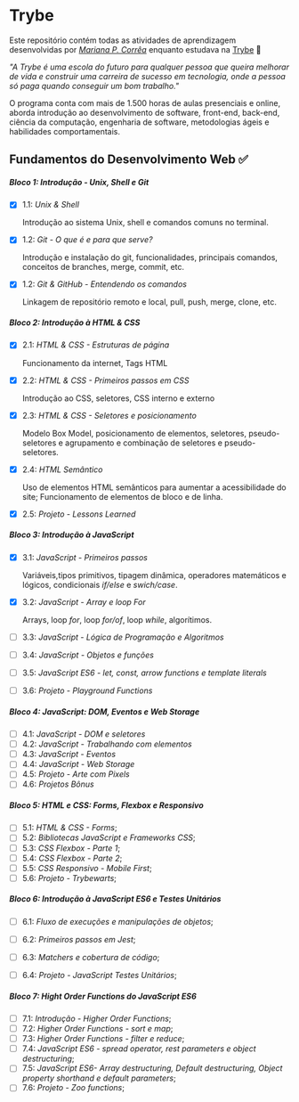 # Trybe

Este repositório contém todas as atividades de aprendizagem desenvolvidas por _[Mariana P. Corrêa](https://www.linkedin.com/in/marianapcorrea/)_ enquanto estudava na [Trybe](https://www.betrybe.com/) 🚀

_"A Trybe é uma escola do futuro para qualquer pessoa que queira melhorar de vida e construir uma carreira de sucesso em tecnologia, onde a pessoa só paga quando conseguir um bom trabalho."_

O programa conta com mais de 1.500 horas de aulas presenciais e online, aborda introdução ao desenvolvimento de software, front-end, back-end, ciência da computação, engenharia de software, metodologias ágeis e habilidades comportamentais.

## Fundamentos do Desenvolvimento Web ✅

##### Bloco 1: Introdução - Unix, Shell e Git

- [x] 1.1: _Unix & Shell_
  
    Introdução ao sistema Unix, shell e comandos comuns no terminal.
- [x] 1.2: _Git - O que é e para que serve?_
    
    Introdução e instalação do git, funcionalidades, principais comandos, conceitos de branches, merge, commit, etc.
- [x] 1.2: _Git & GitHub - Entendendo os comandos_

  Linkagem de repositório remoto e local, pull, push, merge, clone, etc.


##### Bloco 2: Introdução à HTML & CSS

- [x] 2.1: _HTML & CSS - Estruturas de página_
  
  Funcionamento da internet, Tags HTML
- [x] 2.2: _HTML & CSS - Primeiros passos em CSS_

    Introdução ao CSS, seletores, CSS interno e externo
- [x] 2.3: _HTML & CSS - Seletores e posicionamento_
  
    Modelo Box Model, posicionamento de elementos, seletores, pseudo-seletores e agrupamento e combinação de seletores e pseudo-seletores.
- [x] 2.4: _HTML Semântico_

    Uso de elementos HTML semânticos para aumentar a acessibilidade do site; Funcionamento de elementos de bloco e de linha.
- [x] 2.5: _Projeto - Lessons Learned_

##### Bloco 3: Introdução à JavaScript

- [x] 3.1: _JavaScript - Primeiros passos_
  
    Variáveis,tipos primitivos, tipagem dinâmica, operadores matemáticos e lógicos, condicionais *if/else* e *swich/case*. 
- [x] 3.2: _JavaScript - Array e loop For_
  
  Arrays, loop *for*, loop *for/of*, loop *while*, algorítimos.
- [ ] 3.3: _JavaScript - Lógica de Programação e Algoritmos_
- [ ] 3.4: _JavaScript - Objetos e funções_
- [ ] 3.5: _JavaScript ES6 - let, const, arrow functions e template literals_
- [ ] 3.6: _Projeto - Playground Functions_

##### Bloco 4: JavaScript: DOM, Eventos e Web Storage

- [ ] 4.1: _JavaScript - DOM e seletores_
- [ ] 4.2: _JavaScript - Trabalhando com elementos_
- [ ] 4.3: _JavaScript - Eventos_
- [ ] 4.4: _JavaScript - Web Storage_
- [ ] 4.5: _Projeto - Arte com Pixels_
- [ ] 4.6: _Projetos Bônus_

##### Bloco 5: HTML e CSS: Forms, Flexbox e Responsivo

- [ ] 5.1: _HTML & CSS - Forms_;
- [ ] 5.2: _Bibliotecas JavaScript e Frameworks CSS_;
- [ ] 5.3: _CSS Flexbox - Parte 1_;
- [ ] 5.4: _CSS Flexbox - Parte 2_;
- [ ] 5.5: _CSS Responsivo - Mobile First_;
- [ ] 5.6: _Projeto - Trybewarts_;

##### Bloco 6: Introdução à JavaScript ES6 e Testes Unitários

- [ ] 6.1: _Fluxo de execuções e manipulações de objetos_;
- [ ] 6.2: _Primeiros passos em Jest_;
- [ ] 6.3: _Matchers e cobertura de código_;
- [ ] 6.4: _Projeto - JavaScript Testes Unitários_;
  
  
##### Bloco 7: Hight Order Functions do JavaScript ES6

- [ ] 7.1: _Introdução - Higher Order Functions_;
- [ ] 7.2: _Higher Order Functions - sort e map_;
- [ ] 7.3: _Higher Order Functions - filter e reduce_;
- [ ] 7.4: _JavaScript ES6 - spread operator, rest parameters e object destructuring_;
- [ ] 7.5: _JavaScript ES6- Array destructuring, Default destructuring, Object property shorthand e default parameters_;
- [ ] 7.6: _Projeto - Zoo functions_;
